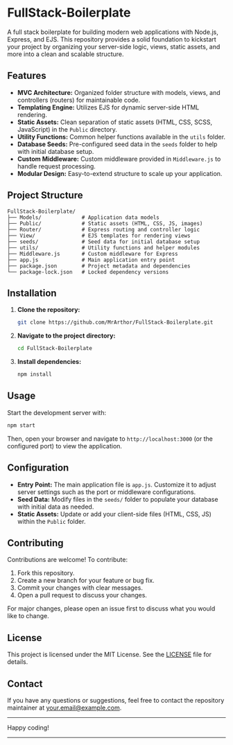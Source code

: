 # FullStack-Boilerplate

A full stack boilerplate for building modern web applications with Node.js, Express, and EJS. This repository provides a solid foundation to kickstart your project by organizing your server-side logic, views, static assets, and more into a clean and scalable structure.

## Features

- **MVC Architecture:** Organized folder structure with models, views, and controllers (routers) for maintainable code.
- **Templating Engine:** Utilizes EJS for dynamic server-side HTML rendering.
- **Static Assets:** Clean separation of static assets (HTML, CSS, SCSS, JavaScript) in the `Public` directory.
- **Utility Functions:** Common helper functions available in the `utils` folder.
- **Database Seeds:** Pre-configured seed data in the `seeds` folder to help with initial database setup.
- **Custom Middleware:** Custom middleware provided in `Middleware.js` to handle request processing.
- **Modular Design:** Easy-to-extend structure to scale up your application.

## Project Structure

```plaintext
FullStack-Boilerplate/
├── Models/             # Application data models
├── Public/             # Static assets (HTML, CSS, JS, images)
├── Router/             # Express routing and controller logic
├── View/               # EJS templates for rendering views
├── seeds/              # Seed data for initial database setup
├── utils/              # Utility functions and helper modules
├── Middleware.js       # Custom middleware for Express
├── app.js              # Main application entry point
├── package.json        # Project metadata and dependencies
└── package-lock.json   # Locked dependency versions
```

## Installation

1. **Clone the repository:**

   ```bash
   git clone https://github.com/MrArthor/FullStack-Boilerplate.git
   ```

2. **Navigate to the project directory:**

   ```bash
   cd FullStack-Boilerplate
   ```

3. **Install dependencies:**

   ```bash
   npm install
   ```

## Usage

Start the development server with:

```bash
npm start
```

Then, open your browser and navigate to `http://localhost:3000` (or the configured port) to view the application.

## Configuration

- **Entry Point:** The main application file is `app.js`. Customize it to adjust server settings such as the port or middleware configurations.
- **Seed Data:** Modify files in the `seeds/` folder to populate your database with initial data as needed.
- **Static Assets:** Update or add your client-side files (HTML, CSS, JS) within the `Public` folder.

## Contributing

Contributions are welcome! To contribute:

1. Fork this repository.
2. Create a new branch for your feature or bug fix.
3. Commit your changes with clear messages.
4. Open a pull request to discuss your changes.

For major changes, please open an issue first to discuss what you would like to change.

## License

This project is licensed under the MIT License. See the [LICENSE](LICENSE) file for details.

## Contact

If you have any questions or suggestions, feel free to contact the repository maintainer at [your.email@example.com](mailto:your.email@example.com).

---

Happy coding!

---
